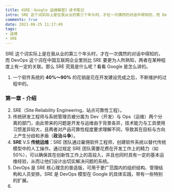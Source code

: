 ```yaml
---
title: 《SRE：Google 运维解密》读书笔记
intro: SRE 这个词实际上是在我从业的第三个年头时，才在一次偶然的对话中得知的，而 DevOps 这个词在中国互联网企业里则比 SRE 要更为人所熟知，两者在某种程度上有一定的关联。那么 SRE 究竟是什么呢？看看 Google 是怎么讲的。
comments: true
date: 2021-08-25 11:17:49
tags:
- 运维
- SRE
---
```


SRE 这个词实际上是在我从业的第三个年头时，才在一次偶然的对话中得知的，而 DevOps 这个词在中国互联网企业里则比 SRE 要更为人所熟知，两者在某种程度上有一定的关联。那么 SRE 究竟是什么呢？看看 Google 是怎么讲的。

1. 一个软件系统的 **40%～90%** 的花销是花在开发建设完成之后，不断维护的过程中的。

### 第一章 - 介绍

2. SRE（Site Reliability Engineering，站点可靠性工程）。
3. 传统研发工程师与系统管理员被分属为 Dev（开发）与 Ops（运维）两个分离的部门，由此带来的问题是开发与运维由于背景各异，技术能力与工具使用习惯差异较大，且两者对产品可靠性程度要求理解不同，导致其在目标与方向上产生分歧和矛盾（**政治斗争**）。
4. **SRE** V.S **传统运维**：SRE 团队通过雇佣软件工程师，创建软件系统以替代传统模型中的人工操作。通过规定 SRE 团队需要花费在开发工作上的精力（如50%），可以确保其在创新性工作上的高投入，并且也同时具有一定的基本运维经验，从而让他们设计出切实解决问题的系统。
5. DevOps 是 SRE 核心理念的普适版，可用于更广范围内的组织结构、管理结构和人员安排。SRE 是 DevOps 模型在 Google 的具体实践，带有一些特别的扩展。
6. 
